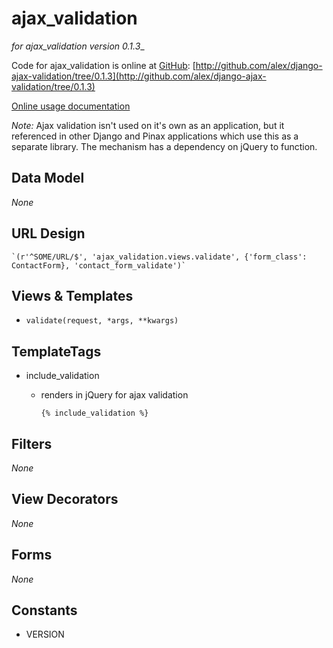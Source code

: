 ajax_validation
===============

_for ajax\_validation version 0.1.3__

Code for ajax\_validation is online at [GitHub](http://github.com): [http://github.com/alex/django-ajax-validation/tree/0.1.3](http://github.com/alex/django-ajax-validation/tree/0.1.3)

[Online usage documentation](http://github.com/alex/django-ajax-validation/blob/0.1.3/docs/usage.txt)

_Note:_ Ajax validation isn't used on it's own as an application, but it referenced in other Django and Pinax applications which use this as a separate library. The mechanism has a dependency on jQuery to function.

Data Model
----------

_None_
	
URL Design
----------

	`(r'^SOME/URL/$', 'ajax_validation.views.validate', {'form_class': ContactForm}, 'contact_form_validate')`
	
Views & Templates
-----------------

* `validate(request, *args, **kwargs)`
	
TemplateTags
------------

* include_validation
	* renders in jQuery for ajax validation

		`{% include_validation %}`

Filters
-------

_None_

View Decorators
---------------

_None_

Forms
-----

_None_

Constants
---------

* VERSION
